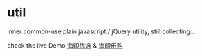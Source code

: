 # util
inner common-use plain javascript / jQuery utility, still collecting...   
   
check the live Demo [海印优选](http://wx.hiooy.com/wap) & [海印乐购](http://m.hiooy.cn/)
